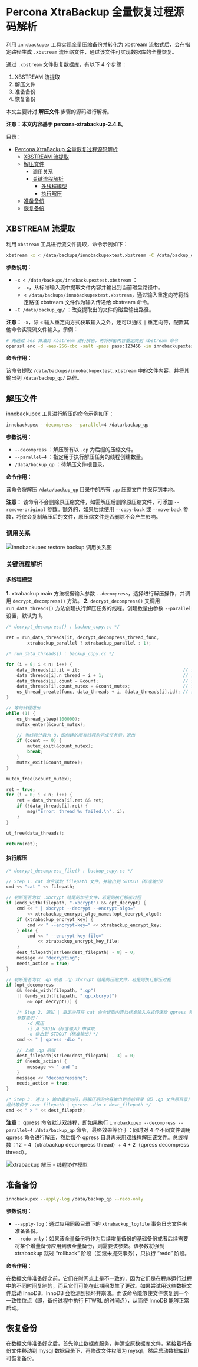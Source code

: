 # Percona XtraBackup 全量恢复过程源码解析

利用 `innobackupex` 工具实现全量压缩备份并转化为 xbstream 流格式后，会在指定路径生成 `.xbstream` 流压缩文件，通过该文件可实现数据库的全量恢复。

通过 `.xbstream` 文件恢复数据库，有以下 4 个步骤：

1. XBSTREAM 流提取
2. 解压文件
3. 准备备份
4. 恢复备份

本文主要针对 **解压文件** 步骤的源码进行解析。

**注意：本文内容基于 percona-xtrabackup-2.4.8。**

目录：

- [Percona XtraBackup 全量恢复过程源码解析](#percona-xtrabackup-全量恢复过程源码解析)
  - [XBSTREAM 流提取](#xbstream-流提取)
  - [解压文件](#解压文件)
    - [调用关系](#调用关系)
    - [关键流程解析](#关键流程解析)
      - [多线程模型](#多线程模型)
      - [执行解压](#执行解压)
  - [准备备份](#准备备份)
  - [恢复备份](#恢复备份)

## XBSTREAM 流提取

利用 `xbstream` 工具进行流文件提取，命令示例如下：

```bash
xbstream -x < /data/backups/innobackupextest.xbstream -C /data/backup_qp/
```

**参数说明：**

* `-x < /data/backups/innobackupextest.xbstream` ：
  * `-x`，从标准输入流中提取文件内容并输出到当前磁盘路径中。
  * `< /data/backups/innobackupextest.xbstream`，通过输入重定向符将指定路径 xbstream 文件作为输入传递给 xbstream 命令。
* `-C /data/backup_qp/` ：改变提取出的文件的磁盘输出路径。

**注意：** `-x`，除 `<` 输入重定向方式获取输入之外，还可以通过 `|` 重定向符，配置其他命令实现流文件输入，示例：

```bash
# 先通过 aes 算法对 xbstream 进行解密，再将解密内容重定向到 xbstream 命令
openssl enc -d -aes-256-cbc -salt -pass pass:123456 -in innobackupextest.xbstream.encrypt | xbstream -x -C /data/backup_qp
```

**命令作用：**

该命令提取 `/data/backups/innobackupextest.xbstream` 中的文件内容，并将其输出到 `/data/backup_qp/` 路径。

## 解压文件

innobackupex 工具进行解压的命令示例如下：

```bash
innobackupex --decompress --parallel=4 /data/backup_qp
```

**参数说明：**

* `--decompress` ：解压所有以 `.qp` 为后缀的压缩文件。
* `--parallel=4` ：指定用于执行解压任务的线程创建数量。
* `/data/backup_qp` ：待解压文件根目录。

**命令作用：**

该命令将解压 `/data/backup_qp` 目录中的所有 `.qp` 压缩文件并保存到本地。

**注意：** 该命令不会删除原压缩文件，如需解压后删除原压缩文件，可添加 `--remove-original` 参数。额外的，如果后续使用 `--copy-back` 或 `--move-back` 参数，将仅会复制解压后的文件，原压缩文件是否删除不会产生影响。

### 调用关系

![innobackupex restore backup 调用关系图](https://i.loli.net/2021/04/23/m5ld1URI4TSaVy8.png)

### 关键流程解析

#### 多线程模型

**1\.** xtrabackup main 方法根据输入参数 `--decompress`，选择进行解压操作，并调用 `decrypt_decompress()` 方法。
**2\.** `decrypt_decompress()` 又调用 `run_data_threads()` 方法创建执行解压任务的线程。创建数量由参数 `--parallel` 设置，默认为 1。

```cpp
/* decrypt_decompress() : backup_copy.cc */

ret = run_data_threads(it, decrypt_decompress_thread_func,
		xtrabackup_parallel ? xtrabackup_parallel : 1);
```

```cpp
/* run_data_threads() : backup_copy.cc */

for (i = 0; i < n; i++) {
    data_threads[i].it = it;                                       // 设置文件迭代器（多线程共享）
    data_threads[i].n_thread = i + 1;                              // 设置线程序号
    data_threads[i].count = &count;                                // 设置线程计数（多线程共享）
    data_threads[i].count_mutex = &count_mutex;                    // 设置计数互斥量（多线程共享）
    os_thread_create(func, data_threads + i, &data_threads[i].id); // 创建线程
}

// 等待线程退出
while (1) {
    os_thread_sleep(100000);
    mutex_enter(&count_mutex);

    // 当线程计数为 0，即创建的所有线程均完成任务后，退出
    if (count == 0) {
        mutex_exit(&count_mutex);
        break;
    }
    mutex_exit(&count_mutex);
}

mutex_free(&count_mutex);

ret = true;
for (i = 0; i < n; i++) {
    ret = data_threads[i].ret && ret;
    if (!data_threads[i].ret) {
        msg("Error: thread %u failed.\n", i);
    }
}

ut_free(data_threads);

return(ret);
```

#### 执行解压

```cpp
/* decrypt_decompress_file() : backup_copy.cc */

// Step 1. cat 命令读取 filepath 文件，并输出到 STDOUT（标准输出）
cmd << "cat " << filepath;

// 判断是否为以 .xbcrypt 结尾的加密文件，若是则执行解密过程
if (ends_with(filepath, ".xbcrypt") && opt_decrypt) {
    cmd << " | xbcrypt --decrypt --encrypt-algo="
        << xtrabackup_encrypt_algo_names[opt_decrypt_algo];
    if (xtrabackup_encrypt_key) {
        cmd << " --encrypt-key=" << xtrabackup_encrypt_key;
    } else {
        cmd << " --encrypt-key-file="
            << xtrabackup_encrypt_key_file;
    }
    dest_filepath[strlen(dest_filepath) - 8] = 0;
    message << "decrypting";
    needs_action = true;
}

// 判断是否为以 .qp 或者 .qp.xbcrypt 结尾的压缩文件，若是则执行解压过程
if (opt_decompress
    && (ends_with(filepath, ".qp")
    || (ends_with(filepath, ".qp.xbcrypt")
        && opt_decrypt))) {

    /* Step 2. 通过 | 重定向符将 cat 命令读取内容以标准输入方式传递给 qpress 程序，进行解压
    参数说明：
        -d 解压
        -i 从 STDIN（标准输入）中读取
        -o 输出到 STDOUT（标准输出）*/
    cmd << " | qpress -dio ";

    // 去掉 .qp 后缀
    dest_filepath[strlen(dest_filepath) - 3] = 0;
    if (needs_action) {
        message << " and ";
    }
    message << "decompressing";
    needs_action = true;
}

/* Step 3. 通过 > 输出重定向符，将解压后的内容输出到当前目录（即 .qp 文件原目录）
最终等价于：cat filepath | qpress -dio > dest_filepath */
cmd << " > " << dest_filepath;
```

**注意：** qpress 命令默认双线程，即如果执行 `innobackupex --decompress --parallel=4 /data/backup_qp` 命令，最终效果等价于：同时对 4 个不同文件调用 qpress 命令进行解压，然后每个 qpress 自身再采用双线程解压该文件。总线程数：12 = 4（xtrabackup decompress thread）+ 4 * 2（qpress decompress thread）。

![xtrabackup 解压 - 线程协作模型](https://i.loli.net/2021/04/27/hR4bDzAESPeVufw.png)

## 准备备份

```bash
innobackupex --apply-log /data/backup_qp --redo-only
```

**参数说明：**

* `--apply-log`：通过应用同级目录下的 `xtrabackup_logfile` 事务日志文件来准备备份。
* `--redo-only`：如果该全量备份将作为后续增量备份的基础备份或者后续需要将某个增量备份应用到该全量备份，则需要该参数。该参数将强制 xtrabackup 跳过 “rollback” 阶段（回滚未提交事务），只执行 “redo” 阶段。

**命令作用：**

在数据文件准备好之前，它们在时间点上是不一致的，因为它们是在程序运行过程中的不同时间复制的，而且它们可能在此期间发生了更改。如果尝试用这些数据文件启动 InnoDB，InnoDB 会检测到损坏并崩溃。而该命令能够使文件恢复到一个一致性位点（即，备份过程中执行 FTWRL 的时间点），从而使 InnoDB 能够正常启动。

## 恢复备份

在数据文件准备好之后，首先停止数据库服务，并清空原数据库文件，紧接着将备份文件移动到 mysql 数据目录下，再修改文件权限为 mysql，然后启动数据库即可恢复备份。
